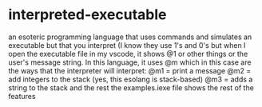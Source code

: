 # interpreted-executable
an esoteric programming language that uses commands and simulates an executable but that you interpret (I know they use 1's and 0's but when I open the executable file in my vscode, it shows @1 or other things or the user's message string. In this language, it uses @m<number> which in this case are the ways that the interpreter will interpret: @m1 = print a message @m2 = add integers to the stack (yes, this esolang is stack-based) @m3 = adds a string to the stack and the rest the examples.iexe file shows the rest of the features
